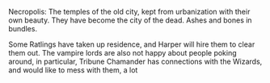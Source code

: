 Necropolis: The temples of the old city, kept from urbanization with their own beauty. They have become the city of the dead. Ashes and bones in bundles.

Some Ratlings have taken up residence, and Harper will hire them to clear them out. The vampire lords are also not happy about people poking around, in particular, Tribune Chamander has connections with the Wizards, and would like to mess with them, a lot